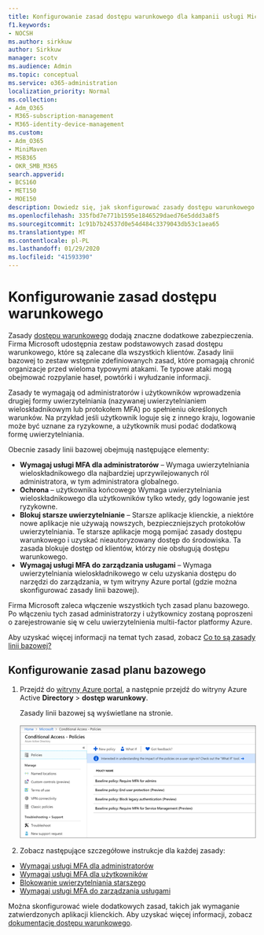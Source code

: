 ```yaml
---
title: Konfigurowanie zasad dostępu warunkowego dla kampanii usługi Microsoft 365
f1.keywords:
- NOCSH
ms.author: sirkkuw
author: Sirkkuw
manager: scotv
ms.audience: Admin
ms.topic: conceptual
ms.service: o365-administration
localization_priority: Normal
ms.collection:
- Adm_O365
- M365-subscription-management
- M365-identity-device-management
ms.custom:
- Adm_O365
- MiniMaven
- MSB365
- OKR_SMB_M365
search.appverid:
- BCS160
- MET150
- MOE150
description: Dowiedz się, jak skonfigurować zasady dostępu warunkowego dla kampanii programu Microsoft 365.
ms.openlocfilehash: 335fbd7e771b1595e1846529daed76e5ddd3a8f5
ms.sourcegitcommit: 1c91b7b24537d0e54d484c3379043db53c1aea65
ms.translationtype: MT
ms.contentlocale: pl-PL
ms.lasthandoff: 01/29/2020
ms.locfileid: "41593390"
---
```

# <a name="set-up-conditional-access-policies"></a>Konfigurowanie zasad dostępu warunkowego

Zasady [dostępu warunkowego](https://docs.microsoft.com/azure/active-directory/conditional-access/overview) dodają znaczne dodatkowe zabezpieczenia. Firma Microsoft udostępnia zestaw podstawowych zasad dostępu warunkowego, które są zalecane dla wszystkich klientów. Zasady linii bazowej to zestaw wstępnie zdefiniowanych zasad, które pomagają chronić organizacje przed wieloma typowymi atakami. Te typowe ataki mogą obejmować rozpylanie haseł, powtórki i wyłudzanie informacji.

Zasady te wymagają od administratorów i użytkowników wprowadzenia drugiej formy uwierzytelniania (nazywanej uwierzytelnianiem wieloskładnikowym lub protokołem MFA) po spełnieniu określonych warunków. Na przykład jeśli użytkownik loguje się z innego kraju, logowanie może być uznane za ryzykowne, a użytkownik musi podać dodatkową formę uwierzytelniania. 

Obecnie zasady linii bazowej obejmują następujące elementy:
- **Wymagaj usługi MFA dla administratorów** &ndash; Wymaga uwierzytelniania wieloskładnikowego dla najbardziej uprzywilejowanych ról administratora, w tym administratora globalnego.
- **Ochrona** &ndash; użytkownika końcowego Wymaga uwierzytelniania wieloskładnikowego dla użytkowników tylko wtedy, gdy logowanie jest ryzykowne. 
- **Blokuj starsze uwierzytelnianie** &ndash; Starsze aplikacje klienckie, a niektóre nowe aplikacje nie używają nowszych, bezpieczniejszych protokołów uwierzytelniania. Te starsze aplikacje mogą pomijać zasady dostępu warunkowego i uzyskać nieautoryzowany dostęp do środowiska. Ta zasada blokuje dostęp od klientów, którzy nie obsługują dostępu warunkowego. 
- **Wymagaj usługi MFA do zarządzania usługami** &ndash; Wymaga uwierzytelniania wieloskładnikowego w celu uzyskania dostępu do narzędzi do zarządzania, w tym witryny Azure portal (gdzie można skonfigurować zasady linii bazowej). 

Firma Microsoft zaleca włączenie wszystkich tych zasad planu bazowego. Po włączeniu tych zasad administratorzy i użytkownicy zostaną poproszeni o zarejestrowanie się w celu uwierzytelnienia multii-factor platformy Azure.

Aby uzyskać więcej informacji na temat tych zasad, zobacz [Co to są zasady linii bazowej?](https://docs.microsoft.com/azure/active-directory/conditional-access/concept-baseline-protection)


## <a name="set-up-baseline-policies"></a>Konfigurowanie zasad planu bazowego

1. Przejdź do [witryny Azure portal](https://portal.azure.com), a następnie przejdź do witryny Azure Active **Directory** \> **dostęp warunkowy**.
    
    Zasady linii bazowej są wyświetlane na stronie. <br/> <br/>
    ![Strona zawierająca listę zasad planu bazowego dostępu warunkowego.](media/baslinepolicies.png)
1. Zobacz następujące szczegółowe instrukcje dla każdej zasady:

  - [Wymagaj usługi MFA dla administratorów](https://docs.microsoft.com/azure/active-directory/conditional-access/howto-baseline-protect-administrators)
- [Wymagaj usługi MFA dla użytkowników](https://docs.microsoft.com/azure/active-directory/conditional-access/howto-baseline-protect-end-users)  
 - [Blokowanie uwierzytelniania starszego](https://docs.microsoft.com/azure/active-directory/conditional-access/howto-baseline-protect-legacy-auth)
  - [Wymagaj usługi MFA do zarządzania usługami](https://docs.microsoft.com/azure/active-directory/conditional-access/howto-baseline-protect-azure)

Można skonfigurować wiele dodatkowych zasad, takich jak wymaganie zatwierdzonych aplikacji klienckich. Aby uzyskać więcej informacji, zobacz [dokumentację dostępu warunkowego](https://docs.microsoft.com/azure/active-directory/conditional-access/).
